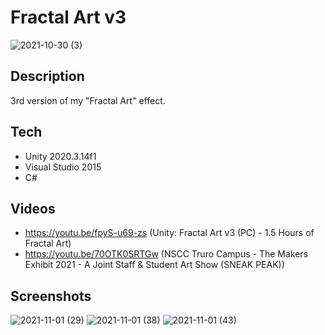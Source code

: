 # Fractal Art v3
![2021-10-30 (3)](https://github.com/Xonatron/FractalArt3/assets/7736471/b67f302e-c863-42a3-b62b-a9fca0d8d8da)
## Description
3rd version of my "Fractal Art" effect.
## Tech
- Unity 2020.3.14f1
- Visual Studio 2015
- C#
## Videos
- https://youtu.be/fpyS-u69-zs (Unity: Fractal Art v3 (PC) - 1.5 Hours of Fractal Art)
- https://youtu.be/70OTK0SRTGw (NSCC Truro Campus - The Makers Exhibit 2021 - A Joint Staff & Student Art Show (SNEAK PEAK))
## Screenshots
![2021-11-01 (29)](https://github.com/Xonatron/FractalArt3/assets/7736471/70e49edc-910e-40d7-a455-c561dd8c49c3)
![2021-11-01 (38)](https://github.com/Xonatron/FractalArt3/assets/7736471/9dd477c7-e737-48d9-acdd-bd6127f9d833)
![2021-11-01 (43)](https://github.com/Xonatron/FractalArt3/assets/7736471/c4848926-19fe-4e1a-a895-9787970a43de)
